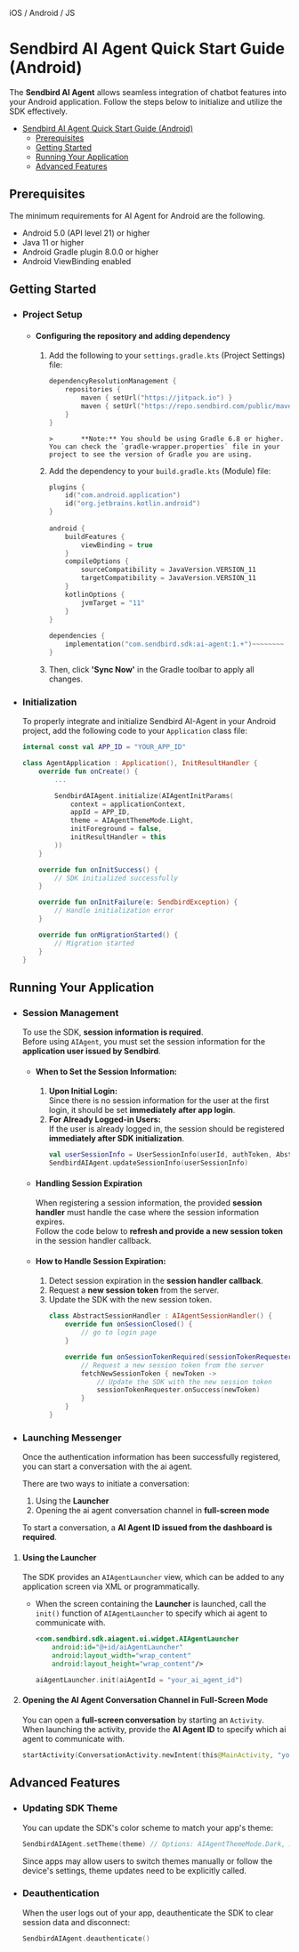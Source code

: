 iOS / Android / JS

# Sendbird AI Agent Quick Start Guide (Android)

The **Sendbird AI Agent** allows seamless integration of chatbot features into your Android application. Follow the steps below to initialize and utilize the SDK effectively.

- [Sendbird AI Agent Quick Start Guide (Android)](#sendbird-ai-agent-quick-start-guide-android)
  - [Prerequisites](#prerequisites)
  - [Getting Started](#getting-started)
  - [Running Your Application](#running-your-application)
  - [Advanced Features](#advanced-features)

## Prerequisites

The minimum requirements for AI Agent for Android are the following.

- Android 5.0 (API level 21) or higher
- Java 11 or higher
- Android Gradle plugin 8.0.0 or higher
- Android ViewBinding enabled

## Getting Started

- ### Project Setup

  - #### Configuring the repository and adding dependency
    1. Add the following to your `settings.gradle.kts` (Project Settings) file:

       ```kotlin
       dependencyResolutionManagement {
           repositories {
               maven { setUrl("https://jitpack.io") }
               maven { setUrl("https://repo.sendbird.com/public/maven") }
           }
       }
       ```
           >       **Note:** You should be using Gradle 6.8 or higher. You can check the `gradle-wrapper.properties` file in your project to see the version of Gradle you are using.

    2. Add the dependency to your `build.gradle.kts` (Module) file:

       ```kotlin
       plugins {
           id("com.android.application")
           id("org.jetbrains.kotlin.android")
       }
      
       android {
           buildFeatures {
               viewBinding = true
           }
           compileOptions {
               sourceCompatibility = JavaVersion.VERSION_11
               targetCompatibility = JavaVersion.VERSION_11
           }
           kotlinOptions {
               jvmTarget = "11"
           }
       }
      
       dependencies {
           implementation("com.sendbird.sdk:ai-agent:1.+")~~~~~~~~
       }
       ```

    3. Then, click **'Sync Now'** in the Gradle toolbar to apply all changes.

- ### Initialization
    To properly integrate and initialize Sendbird AI-Agent in your Android project, add the following code to your `Application` class file:
    ```kotlin
    internal const val APP_ID = "YOUR_APP_ID"

    class AgentApplication : Application(), InitResultHandler {
        override fun onCreate() {
            ...

            SendbirdAIAgent.initialize(AIAgentInitParams(
                context = applicationContext,
                appId = APP_ID,
                theme = AIAgentThemeMode.Light,
                initForeground = false,
                initResultHandler = this
            ))
        }

        override fun onInitSuccess() {
            // SDK initialized successfully
        }

        override fun onInitFailure(e: SendbirdException) {
            // Handle initialization error
        }

        override fun onMigrationStarted() {
            // Migration started
        }
    }
    ```

## Running Your Application

- ### Session Management
    To use the SDK, **session information is required**.  
    Before using `AIAgent`, you must set the session information for the **application user issued by Sendbird**.

  - #### When to Set the Session Information:
    1. **Upon Initial Login:**  
    Since there is no session information for the user at the first login, it should be set **immediately after app login**.
    2. **For Already Logged-in Users:**  
    If the user is already logged in, the session should be registered **immediately after SDK initialization**.
        ```kotlin
        val userSessionInfo = UserSessionInfo(userId, authToken, AbstractSessionHandler())
        SendbirdAIAgent.updateSessionInfo(userSessionInfo)
        ```
   - #### Handling Session Expiration
        When registering a session information, the provided **session handler** must handle the case where the session information expires.  
        Follow the code below to **refresh and provide a new session token** in the session handler callback.

   - #### How to Handle Session Expiration:
     1. Detect session expiration in the **session handler callback**.
     2. Request a **new session token** from the server.
     3. Update the SDK with the new session token.
        ```kotlin
        class AbstractSessionHandler : AIAgentSessionHandler() {
            override fun onSessionClosed() {
                // go to login page
            }

            override fun onSessionTokenRequired(sessionTokenRequester: SessionTokenRequester) {
                // Request a new session token from the server
                fetchNewSessionToken { newToken ->
                    // Update the SDK with the new session token
                    sessionTokenRequester.onSuccess(newToken)
                }
            }
        }
        ```

- ### Launching Messenger
    Once the authentication information has been successfully registered, you can start a conversation with the ai agent.  

    There are two ways to initiate a conversation:
    1. Using the **Launcher**
    2. Opening the ai agent conversation channel in **full-screen mode**

    To start a conversation, a **AI Agent ID issued from the dashboard is required**.

1. #### Using the Launcher
    The SDK provides an `AIAgentLauncher` view, which can be added to any application screen via XML or programmatically.
    - When the screen containing the **Launcher** is launched, call the `init()` function of `AIAgentLauncher` to specify which ai agent to communicate with.
        ```xml
        <com.sendbird.sdk.aiagent.ui.widget.AIAgentLauncher
            android:id="@+id/aiAgentLauncher"
            android:layout_width="wrap_content"
            android:layout_height="wrap_content"/>
        ```
        ```kotlin
        aiAgentLauncher.init(aiAgentId = "your_ai_agent_id")
        ```

2. #### Opening the AI Agent Conversation Channel in Full-Screen Mode
    You can open a **full-screen conversation** by starting an `Activity`.  
    When launching the activity, provide the **AI Agent ID** to specify which ai agent to communicate with.
    ```kotlin
    startActivity(ConversationActivity.newIntent(this@MainActivity, "your_ai_agent_id"))
    ```

## Advanced Features

- ### Updating SDK Theme

    You can update the SDK's color scheme to match your app's theme:
    ```kotlin
    SendbirdAIAgent.setTheme(theme) // Options: AIAgentThemeMode.Dark, AIAgentThemeMode.Light
    ```

    Since apps may allow users to switch themes manually or follow the device's settings, theme updates need to be explicitly called.

- ### Deauthentication

    When the user logs out of your app, deauthenticate the SDK to clear session data and disconnect:

    ```kotlin
    SendbirdAIAgent.deauthenticate()
    ```
    
